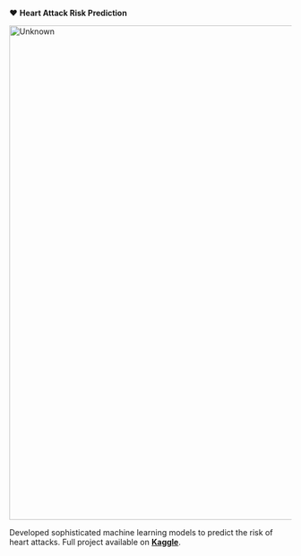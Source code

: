 ❤️ **Heart Attack Risk Prediction**  

<img width="1448" height="882" alt="Unknown" src="https://github.com/user-attachments/assets/508d6c19-3337-43e8-9347-0d564fe97d7c" />

Developed sophisticated machine learning models to predict the risk of heart attacks. Full project available on **[Kaggle](https://www.kaggle.com/code/emmanueldjegou/heart-attack-risk-prediction-part-1?scriptVersionId=134653587)**.
